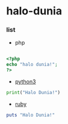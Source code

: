 # halo-dunia

### list

- php

```php

<?php
echo "halo dunia!";
?>

```

- [python3](https://github.com/fedrikaristiyanto/halo-dunia/blob/master/halodunia_python3.py)
```python
print("Halo Dunia!")
```

- [ruby](https://github.com/fedrikaristiyanto/halo-dunia/blob/master/halodunia_ruby.rb)
``` ruby
puts "Halo Dunia!"
```
